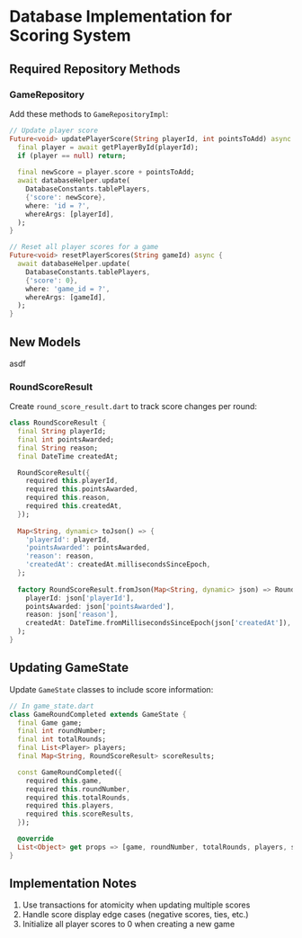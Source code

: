 # Database Implementation for Scoring System

## Required Repository Methods

### GameRepository

Add these methods to `GameRepositoryImpl`:

```dart
// Update player score
Future<void> updatePlayerScore(String playerId, int pointsToAdd) async {
  final player = await getPlayerById(playerId);
  if (player == null) return;
  
  final newScore = player.score + pointsToAdd;
  await databaseHelper.update(
    DatabaseConstants.tablePlayers,
    {'score': newScore},
    where: 'id = ?',
    whereArgs: [playerId],
  );
}

// Reset all player scores for a game
Future<void> resetPlayerScores(String gameId) async {
  await databaseHelper.update(
    DatabaseConstants.tablePlayers,
    {'score': 0},
    where: 'game_id = ?',
    whereArgs: [gameId],
  );
}
```

## New Models
asdf
### RoundScoreResult

Create `round_score_result.dart` to track score changes per round:

```dart
class RoundScoreResult {
  final String playerId;
  final int pointsAwarded;
  final String reason;
  final DateTime createdAt;

  RoundScoreResult({
    required this.playerId,
    required this.pointsAwarded,
    required this.reason,
    required this.createdAt,
  });
  
  Map<String, dynamic> toJson() => {
    'playerId': playerId,
    'pointsAwarded': pointsAwarded,
    'reason': reason,
    'createdAt': createdAt.millisecondsSinceEpoch,
  };
  
  factory RoundScoreResult.fromJson(Map<String, dynamic> json) => RoundScoreResult(
    playerId: json['playerId'],
    pointsAwarded: json['pointsAwarded'],
    reason: json['reason'],
    createdAt: DateTime.fromMillisecondsSinceEpoch(json['createdAt']),
  );
}
```

## Updating GameState

Update `GameState` classes to include score information:

```dart
// In game_state.dart
class GameRoundCompleted extends GameState {
  final Game game;
  final int roundNumber;
  final int totalRounds;
  final List<Player> players;
  final Map<String, RoundScoreResult> scoreResults;

  const GameRoundCompleted({
    required this.game,
    required this.roundNumber,
    required this.totalRounds,
    required this.players,
    required this.scoreResults,
  });

  @override
  List<Object> get props => [game, roundNumber, totalRounds, players, scoreResults];
}
```

## Implementation Notes

1. Use transactions for atomicity when updating multiple scores
2. Handle score display edge cases (negative scores, ties, etc.)
3. Initialize all player scores to 0 when creating a new game
